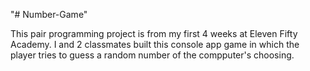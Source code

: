 "# Number-Game" 

This pair programming project is from my first 4 weeks at Eleven Fifty Academy. I and 2 classmates built this console app game in which the player tries to guess a random number of the compputer's choosing.
